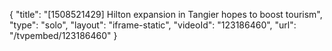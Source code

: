 {
    "title": "[1508521429] Hilton expansion in Tangier hopes to boost tourism",
    "type": "solo",
    "layout": "iframe-static",
    "videoId": "123186460",
    "url": "\/tvpembed\/123186460"
}